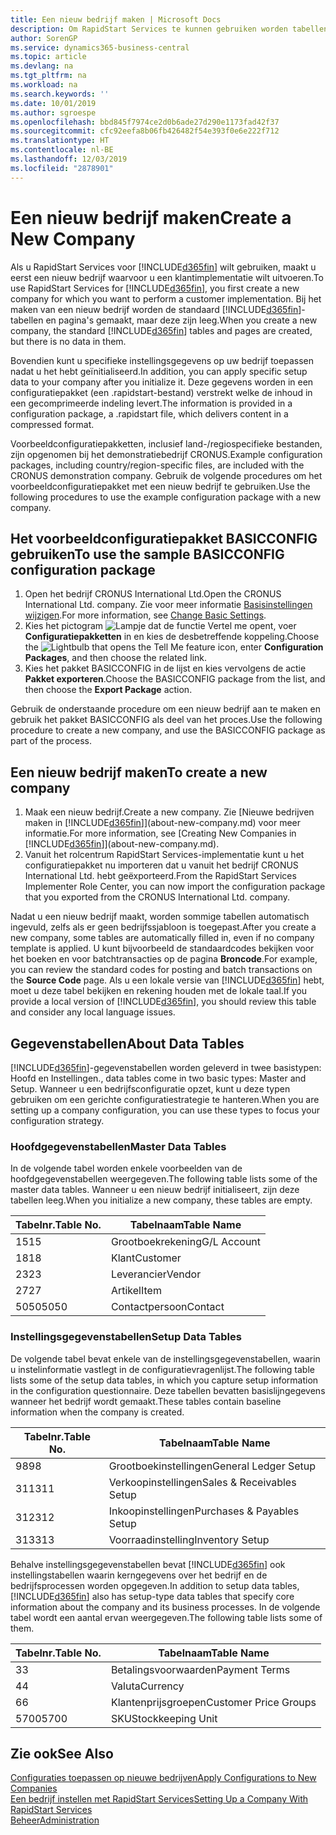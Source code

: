 ```yaml
---
title: Een nieuw bedrijf maken | Microsoft Docs
description: Om RapidStart Services te kunnen gebruiken worden tabellen en pagina's gemaakt, maar ze bevatten geen gegevens.
author: SorenGP
ms.service: dynamics365-business-central
ms.topic: article
ms.devlang: na
ms.tgt_pltfrm: na
ms.workload: na
ms.search.keywords: ''
ms.date: 10/01/2019
ms.author: sgroespe
ms.openlocfilehash: bbd845f7974ce2d0b6ade27d290e1173fad42f37
ms.sourcegitcommit: cfc92eefa8b06fb426482f54e393f0e6e222f712
ms.translationtype: HT
ms.contentlocale: nl-BE
ms.lasthandoff: 12/03/2019
ms.locfileid: "2878901"
---
```

# <a name="create-a-new-company"></a><span data-ttu-id="cdcff-103">Een nieuw bedrijf maken</span><span class="sxs-lookup"><span data-stu-id="cdcff-103">Create a New Company</span></span>
<span data-ttu-id="cdcff-104">Als u RapidStart Services voor [!INCLUDE[d365fin](includes/d365fin_md.md)] wilt gebruiken, maakt u eerst een nieuw bedrijf waarvoor u een klantimplementatie wilt uitvoeren.</span><span class="sxs-lookup"><span data-stu-id="cdcff-104">To use RapidStart Services for [!INCLUDE[d365fin](includes/d365fin_md.md)], you first create a new company for which you want to perform a customer implementation.</span></span> <span data-ttu-id="cdcff-105">Bij het maken van een nieuw bedrijf worden de standaard [!INCLUDE[d365fin](includes/d365fin_md.md)]-tabellen en pagina's gemaakt, maar deze zijn leeg.</span><span class="sxs-lookup"><span data-stu-id="cdcff-105">When you create a new company, the standard [!INCLUDE[d365fin](includes/d365fin_md.md)] tables and pages are created, but there is no data in them.</span></span>

<span data-ttu-id="cdcff-106">Bovendien kunt u specifieke instellingsgegevens op uw bedrijf toepassen nadat u het hebt geïnitialiseerd.</span><span class="sxs-lookup"><span data-stu-id="cdcff-106">In addition, you can apply specific setup data to your company after you initialize it.</span></span> <span data-ttu-id="cdcff-107">Deze gegevens worden in een configuratiepakket (een .rapidstart-bestand) verstrekt welke de inhoud in een gecomprimeerde indeling levert.</span><span class="sxs-lookup"><span data-stu-id="cdcff-107">The information is provided in a configuration package, a .rapidstart file, which delivers content in a compressed format.</span></span>  

<span data-ttu-id="cdcff-108">Voorbeeldconfiguratiepakketten, inclusief land-/regiospecifieke bestanden, zijn opgenomen bij het demonstratiebedrijf CRONUS.</span><span class="sxs-lookup"><span data-stu-id="cdcff-108">Example configuration packages, including country/region-specific files, are included with the CRONUS demonstration company.</span></span> <span data-ttu-id="cdcff-109">Gebruik de volgende procedures om het voorbeeldconfiguratiepakket met een nieuw bedrijf te gebruiken.</span><span class="sxs-lookup"><span data-stu-id="cdcff-109">Use the following procedures to use the example configuration package with a new company.</span></span>  

## <a name="to-use-the-sample-basicconfig-configuration-package"></a><span data-ttu-id="cdcff-110">Het voorbeeldconfiguratiepakket BASICCONFIG gebruiken</span><span class="sxs-lookup"><span data-stu-id="cdcff-110">To use the sample BASICCONFIG configuration package</span></span>  
1. <span data-ttu-id="cdcff-111">Open het bedrijf CRONUS International Ltd.</span><span class="sxs-lookup"><span data-stu-id="cdcff-111">Open the CRONUS International Ltd. company.</span></span> <span data-ttu-id="cdcff-112">Zie voor meer informatie [Basisinstellingen wijzigen](ui-change-basic-settings.md).</span><span class="sxs-lookup"><span data-stu-id="cdcff-112">For more information, see [Change Basic Settings](ui-change-basic-settings.md).</span></span>
2. <span data-ttu-id="cdcff-113">Kies het pictogram ![Lampje dat de functie Vertel me opent](media/ui-search/search_small.png "Vertel me wat u wilt doen"), voer **Configuratiepakketten** in en kies de desbetreffende koppeling.</span><span class="sxs-lookup"><span data-stu-id="cdcff-113">Choose the ![Lightbulb that opens the Tell Me feature](media/ui-search/search_small.png "Tell me what you want to do") icon, enter **Configuration Packages**, and then choose the related link.</span></span>  
3. <span data-ttu-id="cdcff-114">Kies het pakket BASICCONFIG in de lijst en kies vervolgens de actie **Pakket exporteren**.</span><span class="sxs-lookup"><span data-stu-id="cdcff-114">Choose the BASICCONFIG package from the list, and then choose the **Export Package** action.</span></span>  

<span data-ttu-id="cdcff-115">Gebruik de onderstaande procedure om een nieuw bedrijf aan te maken en gebruik het pakket BASICCONFIG als deel van het proces.</span><span class="sxs-lookup"><span data-stu-id="cdcff-115">Use the following procedure to create a new company, and use the BASICCONFIG package as part of the process.</span></span>  

## <a name="to-create-a-new-company"></a><span data-ttu-id="cdcff-116">Een nieuw bedrijf maken</span><span class="sxs-lookup"><span data-stu-id="cdcff-116">To create a new company</span></span>  
1. <span data-ttu-id="cdcff-117">Maak een nieuw bedrijf.</span><span class="sxs-lookup"><span data-stu-id="cdcff-117">Create a new company.</span></span> <span data-ttu-id="cdcff-118">Zie [Nieuwe bedrijven maken in [!INCLUDE[d365fin](includes/d365fin_md.md)]](about-new-company.md) voor meer informatie.</span><span class="sxs-lookup"><span data-stu-id="cdcff-118">For more information, see [Creating New Companies in [!INCLUDE[d365fin](includes/d365fin_md.md)]](about-new-company.md).</span></span>
2. <span data-ttu-id="cdcff-119">Vanuit het rolcentrum RapidStart Services-implementatie kunt u het configuratiepakket nu importeren dat u vanuit het bedrijf CRONUS International Ltd. hebt geëxporteerd.</span><span class="sxs-lookup"><span data-stu-id="cdcff-119">From the RapidStart Services Implementer Role Center, you can now import the configuration package that you exported from the CRONUS International Ltd. company.</span></span>

<span data-ttu-id="cdcff-120">Nadat u een nieuw bedrijf maakt, worden sommige tabellen automatisch ingevuld, zelfs als er geen bedrijfssjabloon is toegepast.</span><span class="sxs-lookup"><span data-stu-id="cdcff-120">After you create a new company, some tables are automatically filled in, even if no company template is applied.</span></span> <span data-ttu-id="cdcff-121">U kunt bijvoorbeeld de standaardcodes bekijken voor het boeken en voor batchtransacties op de pagina **Broncode**.</span><span class="sxs-lookup"><span data-stu-id="cdcff-121">For example, you can review the standard codes for posting and batch transactions on the **Source Code** page.</span></span> <span data-ttu-id="cdcff-122">Als u een lokale versie van [!INCLUDE[d365fin](includes/d365fin_md.md)] hebt, moet u deze tabel bekijken en rekening houden met de lokale taal.</span><span class="sxs-lookup"><span data-stu-id="cdcff-122">If you provide a local version of [!INCLUDE[d365fin](includes/d365fin_md.md)], you should review this table and consider any local language issues.</span></span>

## <a name="about-data-tables"></a><span data-ttu-id="cdcff-123">Gegevenstabellen</span><span class="sxs-lookup"><span data-stu-id="cdcff-123">About Data Tables</span></span>
[!INCLUDE[d365fin](includes/d365fin_md.md)]<span data-ttu-id="cdcff-124">-gegevenstabellen worden geleverd in twee basistypen: Hoofd en Instellingen.</span><span class="sxs-lookup"><span data-stu-id="cdcff-124">, data tables come in two basic types: Master and Setup.</span></span> <span data-ttu-id="cdcff-125">Wanneer u een bedrijfsconfiguratie opzet, kunt u deze typen gebruiken om een gerichte configuratiestrategie te hanteren.</span><span class="sxs-lookup"><span data-stu-id="cdcff-125">When you are setting up a company configuration, you can use these types to focus your configuration strategy.</span></span>  

### <a name="master-data-tables"></a><span data-ttu-id="cdcff-126">Hoofdgegevenstabellen</span><span class="sxs-lookup"><span data-stu-id="cdcff-126">Master Data Tables</span></span>  
<span data-ttu-id="cdcff-127">In de volgende tabel worden enkele voorbeelden van de hoofdgegevenstabellen weergegeven.</span><span class="sxs-lookup"><span data-stu-id="cdcff-127">The following table lists some of the master data tables.</span></span> <span data-ttu-id="cdcff-128">Wanneer u een nieuw bedrijf initialiseert, zijn deze tabellen leeg.</span><span class="sxs-lookup"><span data-stu-id="cdcff-128">When you initialize a new company, these tables are empty.</span></span>  

|<span data-ttu-id="cdcff-129">Tabelnr.</span><span class="sxs-lookup"><span data-stu-id="cdcff-129">Table No.</span></span>|<span data-ttu-id="cdcff-130">Tabelnaam</span><span class="sxs-lookup"><span data-stu-id="cdcff-130">Table Name</span></span>|  
|-------------------|--------------------|  
|<span data-ttu-id="cdcff-131">15</span><span class="sxs-lookup"><span data-stu-id="cdcff-131">15</span></span>|<span data-ttu-id="cdcff-132">Grootboekrekening</span><span class="sxs-lookup"><span data-stu-id="cdcff-132">G/L Account</span></span>|  
|<span data-ttu-id="cdcff-133">18</span><span class="sxs-lookup"><span data-stu-id="cdcff-133">18</span></span>|<span data-ttu-id="cdcff-134">Klant</span><span class="sxs-lookup"><span data-stu-id="cdcff-134">Customer</span></span>|  
|<span data-ttu-id="cdcff-135">23</span><span class="sxs-lookup"><span data-stu-id="cdcff-135">23</span></span>|<span data-ttu-id="cdcff-136">Leverancier</span><span class="sxs-lookup"><span data-stu-id="cdcff-136">Vendor</span></span>|  
|<span data-ttu-id="cdcff-137">27</span><span class="sxs-lookup"><span data-stu-id="cdcff-137">27</span></span>|<span data-ttu-id="cdcff-138">Artikel</span><span class="sxs-lookup"><span data-stu-id="cdcff-138">Item</span></span>|  
|<span data-ttu-id="cdcff-139">5050</span><span class="sxs-lookup"><span data-stu-id="cdcff-139">5050</span></span>|<span data-ttu-id="cdcff-140">Contactpersoon</span><span class="sxs-lookup"><span data-stu-id="cdcff-140">Contact</span></span>|  

### <a name="setup-data-tables"></a><span data-ttu-id="cdcff-141">Instellingsgegevenstabellen</span><span class="sxs-lookup"><span data-stu-id="cdcff-141">Setup Data Tables</span></span>  
<span data-ttu-id="cdcff-142">De volgende tabel bevat enkele van de instellingsgegevenstabellen, waarin u instelinformatie vastlegt in de configuratievragenlijst.</span><span class="sxs-lookup"><span data-stu-id="cdcff-142">The following table lists some of the setup data tables, in which you capture setup information in the configuration questionnaire.</span></span> <span data-ttu-id="cdcff-143">Deze tabellen bevatten basislijngegevens wanneer het bedrijf wordt gemaakt.</span><span class="sxs-lookup"><span data-stu-id="cdcff-143">These tables contain baseline information when the company is created.</span></span>  

|<span data-ttu-id="cdcff-144">Tabelnr.</span><span class="sxs-lookup"><span data-stu-id="cdcff-144">Table No.</span></span>|<span data-ttu-id="cdcff-145">Tabelnaam</span><span class="sxs-lookup"><span data-stu-id="cdcff-145">Table Name</span></span>|  
|-------------------|--------------------|  
|<span data-ttu-id="cdcff-146">98</span><span class="sxs-lookup"><span data-stu-id="cdcff-146">98</span></span>|<span data-ttu-id="cdcff-147">Grootboekinstellingen</span><span class="sxs-lookup"><span data-stu-id="cdcff-147">General Ledger Setup</span></span>|  
|<span data-ttu-id="cdcff-148">311</span><span class="sxs-lookup"><span data-stu-id="cdcff-148">311</span></span>|<span data-ttu-id="cdcff-149">Verkoopinstellingen</span><span class="sxs-lookup"><span data-stu-id="cdcff-149">Sales & Receivables Setup</span></span>|  
|<span data-ttu-id="cdcff-150">312</span><span class="sxs-lookup"><span data-stu-id="cdcff-150">312</span></span>|<span data-ttu-id="cdcff-151">Inkoopinstellingen</span><span class="sxs-lookup"><span data-stu-id="cdcff-151">Purchases & Payables Setup</span></span>|  
|<span data-ttu-id="cdcff-152">313</span><span class="sxs-lookup"><span data-stu-id="cdcff-152">313</span></span>|<span data-ttu-id="cdcff-153">Voorraadinstelling</span><span class="sxs-lookup"><span data-stu-id="cdcff-153">Inventory Setup</span></span>|  

<span data-ttu-id="cdcff-154">Behalve instellingsgegevenstabellen bevat [!INCLUDE[d365fin](includes/d365fin_md.md)] ook instellingstabellen waarin kerngegevens over het bedrijf en de bedrijfsprocessen worden opgegeven.</span><span class="sxs-lookup"><span data-stu-id="cdcff-154">In addition to setup data tables, [!INCLUDE[d365fin](includes/d365fin_md.md)] also has setup-type data tables that specify core information about the company and its business processes.</span></span> <span data-ttu-id="cdcff-155">In de volgende tabel wordt een aantal ervan weergegeven.</span><span class="sxs-lookup"><span data-stu-id="cdcff-155">The following table lists some of them.</span></span>  

|<span data-ttu-id="cdcff-156">Tabelnr.</span><span class="sxs-lookup"><span data-stu-id="cdcff-156">Table No.</span></span>|<span data-ttu-id="cdcff-157">Tabelnaam</span><span class="sxs-lookup"><span data-stu-id="cdcff-157">Table Name</span></span>|  
|-------------------|--------------------|  
|<span data-ttu-id="cdcff-158">3</span><span class="sxs-lookup"><span data-stu-id="cdcff-158">3</span></span>|<span data-ttu-id="cdcff-159">Betalingsvoorwaarden</span><span class="sxs-lookup"><span data-stu-id="cdcff-159">Payment Terms</span></span>|  
|<span data-ttu-id="cdcff-160">4</span><span class="sxs-lookup"><span data-stu-id="cdcff-160">4</span></span>|<span data-ttu-id="cdcff-161">Valuta</span><span class="sxs-lookup"><span data-stu-id="cdcff-161">Currency</span></span>|  
|<span data-ttu-id="cdcff-162">6</span><span class="sxs-lookup"><span data-stu-id="cdcff-162">6</span></span>|<span data-ttu-id="cdcff-163">Klantenprijsgroepen</span><span class="sxs-lookup"><span data-stu-id="cdcff-163">Customer Price Groups</span></span>|  
|<span data-ttu-id="cdcff-164">5700</span><span class="sxs-lookup"><span data-stu-id="cdcff-164">5700</span></span>|<span data-ttu-id="cdcff-165">SKU</span><span class="sxs-lookup"><span data-stu-id="cdcff-165">Stockkeeping Unit</span></span>|

  

## <a name="see-also"></a><span data-ttu-id="cdcff-166">Zie ook</span><span class="sxs-lookup"><span data-stu-id="cdcff-166">See Also</span></span>  
[<span data-ttu-id="cdcff-167">Configuraties toepassen op nieuwe bedrijven</span><span class="sxs-lookup"><span data-stu-id="cdcff-167">Apply Configurations to New Companies</span></span>](admin-apply-configuration-to-new-companies.md)  
[<span data-ttu-id="cdcff-168">Een bedrijf instellen met RapidStart Services</span><span class="sxs-lookup"><span data-stu-id="cdcff-168">Setting Up a Company With RapidStart Services</span></span>](admin-set-up-a-company-with-rapidstart.md)  
[<span data-ttu-id="cdcff-169">Beheer</span><span class="sxs-lookup"><span data-stu-id="cdcff-169">Administration</span></span>](admin-setup-and-administration.md)
